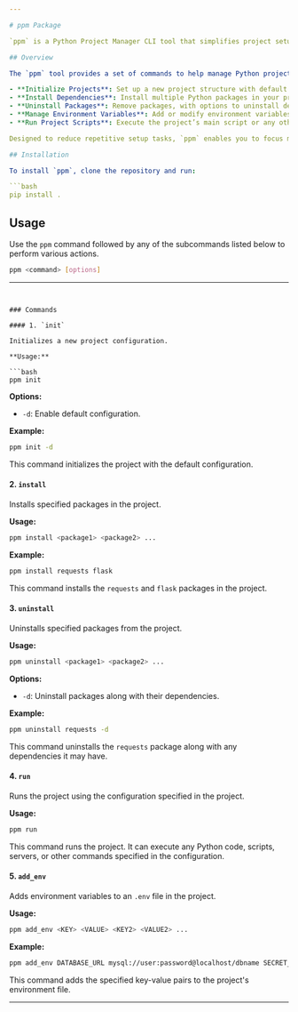 ```yaml
---

# ppm Package

`ppm` is a Python Project Manager CLI tool that simplifies project setup, dependency management, environment configuration, and running projects from the command line. This tool is especially useful for developers who want a streamlined way to manage project dependencies, run scripts, and configure environment variables without manually editing multiple files.

## Overview

The `ppm` tool provides a set of commands to help manage Python projects efficiently. With `ppm`, you can:

- **Initialize Projects**: Set up a new project structure with default or custom configurations.
- **Install Dependencies**: Install multiple Python packages in your project with ease.
- **Uninstall Packages**: Remove packages, with options to uninstall dependencies as well.
- **Manage Environment Variables**: Add or modify environment variables directly from the command line.
- **Run Project Scripts**: Execute the project’s main script or any other configured command.

Designed to reduce repetitive setup tasks, `ppm` enables you to focus more on coding and less on project management.

## Installation

To install `ppm`, clone the repository and run:

```bash
pip install .
```

## Usage

Use the `ppm` command followed by any of the subcommands listed below to perform various actions.

```bash
ppm <command> [options]
```

---
```


### Commands

#### 1. `init`

Initializes a new project configuration.

**Usage:**

```bash
ppm init
```

**Options:**

- `-d`: Enable default configuration.

**Example:**

```bash
ppm init -d
```

This command initializes the project with the default configuration.

#### 2. `install`

Installs specified packages in the project.

**Usage:**

```bash
ppm install <package1> <package2> ...
```

**Example:**

```bash
ppm install requests flask
```

This command installs the `requests` and `flask` packages in the project.

#### 3. `uninstall`

Uninstalls specified packages from the project.

**Usage:**

```bash
ppm uninstall <package1> <package2> ...
```

**Options:**

- `-d`: Uninstall packages along with their dependencies.

**Example:**

```bash
ppm uninstall requests -d
```

This command uninstalls the `requests` package along with any dependencies it may have.

#### 4. `run`

Runs the project using the configuration specified in the project.

**Usage:**

```bash
ppm run
```

This command runs the project. It can execute any Python code, scripts, servers, or other commands specified in the configuration.

#### 5. `add_env`

Adds environment variables to an `.env` file in the project.

**Usage:**

```bash
ppm add_env <KEY> <VALUE> <KEY2> <VALUE2> ...
```

**Example:**

```bash
ppm add_env DATABASE_URL mysql://user:password@localhost/dbname SECRET_KEY your_secret_key
```

This command adds the specified key-value pairs to the project's environment file.

---
